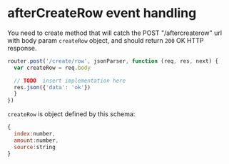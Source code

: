 # afterCreateRow event handling

You need to create method that will catch the POST "/aftercreaterow" url with body param `createRow` object, and should return `200` OK HTTP response. 

```javascript
router.post('/create/row', jsonParser, function (req, res, next) {
  var createRow = req.body

  // TODO  insert implementation here
  res.json({'data': 'ok'})
  }
})
```
`createRow` is object defined by this schema:

```javascript
{
  index:number,
  amount:number,
  source:string
}
``` 